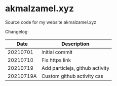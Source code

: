 # akmalzamel.xyz

Source code for my website akmalzamel.xyz

Changelog:

Date      | Description
--------  | -----------
20210701  | Initial commit
20210710  | Fix https link
20210719  | Add particlejs, github activity
20210719A | Custom github activity css 

